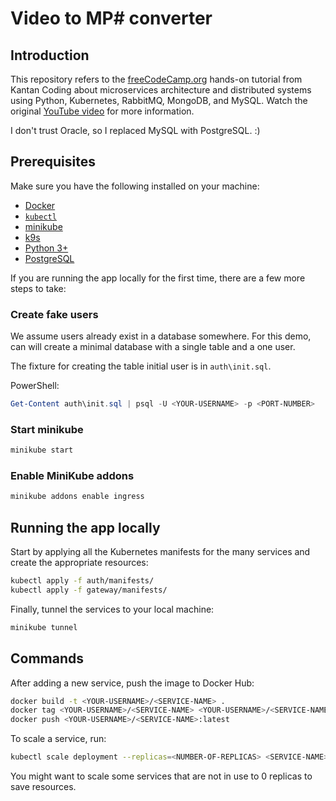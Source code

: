 # Video to MP# converter

## Introduction

This repository refers to the [freeCodeCamp.org](https://www.freecodecamp.org/) hands-on tutorial from Kantan Coding about microservices architecture and distributed systems using Python, Kubernetes, RabbitMQ, MongoDB, and MySQL. Watch the original [YouTube video](https://www.youtube.com/watch?v=hmkF77F9TLw) for more information.

I don't trust Oracle, so I replaced MySQL with PostgreSQL. :)

## Prerequisites

Make sure you have the following installed on your machine:

- [Docker](https://www.docker.com/)
- [`kubectl`](https://kubernetes.io/docs/tasks/tools/install-kubectl/)
- [minikube](https://minikube.sigs.k8s.io/docs/start/)
- [k9s](https://k9scli.io/topics/install/)
- [Python 3+](https://www.python.org/downloads/)
- [PostgreSQL](https://www.postgresql.org/download/)

If you are running the app locally for the first time, there are a few more steps to take:

### Create fake users

We assume users already exist in a database somewhere. For this demo, can will create a minimal database with a single table and a one user.

The fixture for creating the table initial user is in `auth\init.sql`.

PowerShell:

```powershell
Get-Content auth\init.sql | psql -U <YOUR-USERNAME> -p <PORT-NUMBER>
```

### Start minikube

```bash
minikube start
```

### Enable MiniKube addons

```bash
minikube addons enable ingress
```

## Running the app locally

Start by applying all the Kubernetes manifests for the many services and create the appropriate resources:

```bash
kubectl apply -f auth/manifests/
kubectl apply -f gateway/manifests/
```

Finally, tunnel the services to your local machine:

```bash
minikube tunnel
```

## Commands

After adding a new service, push the image to Docker Hub:

```bash
docker build -t <YOUR-USERNAME>/<SERVICE-NAME> .
docker tag <YOUR-USERNAME>/<SERVICE-NAME> <YOUR-USERNAME>/<SERVICE-NAME>:latest
docker push <YOUR-USERNAME>/<SERVICE-NAME>:latest
```

To scale a service, run:

```bash
kubectl scale deployment --replicas=<NUMBER-OF-REPLICAS> <SERVICE-NAME> 
```

You might want to scale some services that are not in use to 0 replicas to save resources.

